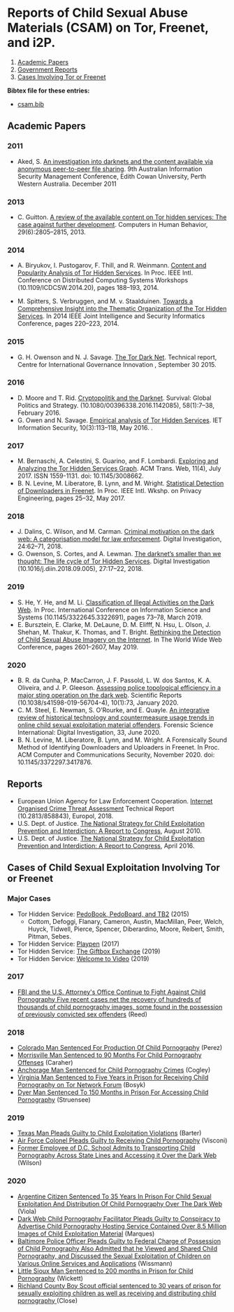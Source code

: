 # Reports of Child Sexual Abuse Materials (CSAM) on Tor, Freenet, and i2P.

1. [Academic Papers ](#academic-papers)
1. [Government Reports](#government-reports)
1. [Cases Involving Tor or Freenet](#cases-of-child-sexual-exploitation-involving-tor-or-freenet)


**Bibtex file for these entries:** 
<ul>
  <li class="downloads"><a href="https://raw.githubusercontent.com/csam-bib/csam-bib.github.io/gh-pages/csam.bib">csam.bib</a></li>
</ul>


## Academic Papers 

### 2011

- Aked, S. [An investigation into darknets and the content available via anonymous peer-to-peer file sharing](https://doi.org/10.4225/75/57b52857cd8b3). 
9th Australian Information Security Management Conference, Edith Cowan University, Perth Western Australia. December 2011

### 2013

- C. Guitton. [A review of the available content on Tor hidden services: The case against further development](http://www.sciencedirect.com/science/article/pii/S0747563213002690). Computers in Human Behavior, 29(6):2805–2815, 2013.

### 2014

- A. Biryukov, I. Pustogarov, F. Thill, and R. Weinmann. [Content and Popularity Analysis of Tor Hidden Services](https://ieeexplore.ieee.org/document/6888860). In Proc. IEEE Intl. Conference on Distributed Computing Systems Workshops (10.1109/ICDCSW.2014.20), pages 188–193, 2014. 

- M. Spitters, S. Verbruggen, and M. v. Staalduinen. [Towards a Comprehensive Insight into the Thematic Organization of the Tor Hidden Services](https://ieeexplore.ieee.org/document/6975577). In 2014 IEEE Joint Intelligence and Security Informatics Conference, pages 220–223, 2014.

### 2015

- G. H. Owenson and N. J. Savage. [The Tor Dark Net](https://www.cigionline.org/publications/tor-dark-net). Technical report, Centre for International Governance Innovation , September 30 2015. 


### 2016

- D. Moore and T. Rid. [Cryptopolitik and the Darknet](https://doi.org/10.1080/00396338.2016.1142085). Survival: Global Politics and Strategy.
(10.1080/00396338.2016.1142085), 58(1):7–38, February 2016.
- G. Owen and N. Savage. [Empirical analysis of Tor Hidden Services](https://digital-library.theiet.org/content/journals/10.1049/iet-ifs.2015.0121). IET Information Security, 10(3):113–118, May 2016. .

### 2017 

- M. Bernaschi, A. Celestini, S. Guarino, and F. Lombardi. [Exploring and Analyzing the Tor Hidden Services Graph](https://doi.org/10.1145/3008662). ACM Trans. Web, 11(4), July 2017. ISSN 1559-1131. doi: 10.1145/3008662.
- B. N. Levine, M. Liberatore, B. Lynn, and M. Wright. [Statistical Detection of Downloaders in Freenet](http://ceur-ws.org/Vol-1873/IWPE17_paper_12.pdf). In Proc. IEEE Intl. Wkshp. on Privacy Engineering, pages 25–32, May 2017.

### 2018 

- J. Dalins, C. Wilson, and M. Carman. [Criminal motivation on the dark web: A categorisation model for law enforcement](http://www.sciencedirect.com/science/article/pii/S174228761730333X). Digital Investigation, 24:62–71, 2018.
- G. Owenson, S. Cortes, and A. Lewman. [The darknet’s smaller than we thought: The life cycle of Tor Hidden Services](http://www.sciencedirect.com/science/article/pii/S1742287617303894). Digital Investigation (10.1016/j.diin.2018.09.005), 27:17–22, 2018.

### 2019

- S. He, Y. He, and M. Li. [Classification of Illegal Activities on the Dark Web](https://dl.acm.org/doi/10.1145/3322645.3322691). In Proc. International Conference on Information Science and Systems (10.1145/3322645.3322691), pages 73–78, March 2019.
- E. Bursztein, E. Clarke, M. DeLaune, D. M. Elifff, N. Hsu, L. Olson, J. Shehan, M. Thakur, K. Thomas, and T. Bright. [Rethinking the Detection of Child Sexual Abuse Imagery on the Internet](https://doi.org/10.1145/3308558.3313482). In The World Wide Web Conference, pages 2601–2607, May 2019.

### 2020 

- B. R. da Cunha, P. MacCarron, J. F. Passold, L. W. dos Santos, K. A. Oliveira, and J. P. Gleeson. [Assessing police topological efficiency in a major sting operation on the dark web](https://www.nature.com/articles/s41598-019-56704-4). Scientific Reports (10.1038/s41598-019-56704-4), 10(1):73, January 2020.
- C. M. Steel, E. Newman, S. O’Rourke, and E. Quayle. [An integrative review of historical technology and countermeasure usage trends in online child sexual exploitation material offenders](https://doi.org/10.1016/j.fsidi.2020.300971). Forensic Science International: Digital Investigation, 33, June 2020.
- B. N. Levine, M. Liberatore, B. Lynn, and M. Wright. A Forensically Sound Method of Identifying Downloaders and Uploaders in Freenet. In Proc. ACM Computer and
Communications Security, November 2020. doi: 10.1145/3372297.3417876.

## Reports

- European Union Agency for Law Enforcement Cooperation. [Internet Organised Crime Threat Assessment](https://op.europa.eu/en/publication-detail/-/publication/d7582d31-1b04-11e98d04-01aa75ed71a1/language-en/format-PDF/source-88547505) Technical Report (10.2813/858843), Europol, 2018.
-  U.S. Dept. of Justice. [The National Strategy for Child Exploitation Prevention and Interdiction: A Report to Congress](http://www.projectsafechildhood.gov/docs/natstrategyreport.pdf), August 2010.
- U.S. Dept. of Justice. [The National Strategy for Child Exploitation Prevention and Interdiction: A Report to Congress](https://www.justice.gov/psc/file/842411/download), April 2016.

## Cases of Child Sexual Exploitation Involving Tor or Freenet 

### Major Cases
- Tor Hidden Service: [PedoBook, PedoBoard, and TB2](https://www.justice.gov/usao-ne/pr/new-york-man-sentenced-six-years-prison-receiving-and-accessing-child-pornography) (2015) 
  - Cottom,  Defoggi, Flanary,  Cameron,  Austin, MacMillan, Peer,  Welch,  Huyck, Tidwell, Pierce, Spencer,  Diberardino,  Moore, Reibert, Smith,  Pitman,  Sebes.
- Tor Hidden Service: [Playpen](https://www.justice.gov/opa/pr/kentucky-man-sentenced-prison-engaging-child-exploitation-enterprise) (2017)
- Tor Hidden Service: [The Giftbox Exchange](https://www.justice.gov/usao-mdtn/pr/franklin-tennessee-man-and-three-others-sentenced-prison-engaging-global-child)  (2019) 
- Tor Hidden Service: [Welcome to Video](https://www.justice.gov/opa/pr/south-korean-national-and-hundreds-others-charged-worldwide-takedown-largest-darknet-child) (2019) 

### 2017
- [FBI and the U.S. Attorney's Office Continue to Fight Against Child Pornography Five recent cases net the recovery of hundreds of thousands of child pornography images, some found in the possession of previously convicted sex offenders](https://www.justice.gov/usao-co/pr/fbi-and-us-attorneys-office-continue-fight-against-child-pornography)  (Reed) 

### 2018
- [Colorado Man Sentenced For Production Of Child Pornography](https://www.justice.gov/usao-co/pr/coloado-man-sentenced-production-child-pornography) (Perez)
- [Morrisville Man Sentenced to 90 Months For Child Pornography Offenses](https://www.justice.gov/usao-ndny/pr/morrisville-man-sentenced-90-months-child-pornography-offenses) (Caraher)  
- [Anchorage Man Sentenced for Child Pornography Crimes](https://www.justice.gov/usao-ak/pr/anchorage-man-sentenced-child-pornography-crimes-0) (Cogley) 
- [Virginia Man Sentenced to Five Years in Prison for Receiving Child Pornography on Tor Network Forum](https://www.justice.gov/opa/pr/virginia-man-sentenced-five-years-prison-receiving-child-pornography-tor-network-forum) (Bosyk) 
- [Dyer Man Sentenced To 150 Months in Prison For Accessing Child Pornography](https://www.justice.gov/usao-ndin/pr/dyer-man-sentenced-150-months-prison) (Struensee) 

### 2019
- [Texas Man Pleads Guilty to Child Exploitation Violations](https://www.justice.gov/opa/pr/texas-man-pleads-guilty-child-exploitation-violations) (Barter) 
- [Air Force Colonel Pleads Guilty to Receiving Child Pornography](https://www.justice.gov/usao-edva/pr/air-force-colonel-pleads-guilty-receiving-child-pornography-0) (Visconi) 
- [Former Employee of D.C. School Admits to Transporting Child Pornography Across State Lines and Accessing it Over the Dark Web](https://www.justice.gov/opa/pr/former-employee-dc-school-admits-transporting-child-pornography-across-state-lines-and) (Wilson) 

### 2020
- [Argentine Citizen Sentenced To 35 Years In Prison For Child Sexual Exploitation And Distribution Of Child Pornography Over The Dark Web](https://www.justice.gov/usao-nv/pr/argentine-citizen-sentenced-35-years-prison-child-sexual-exploitation-and-distribution) (Viola)
- [Dark Web Child Pornography Facilitator Pleads Guilty to Conspiracy to Advertise Child Pornography Hosting Service Contained Over 8.5 Million Images of Child Exploitation Material](https://www.justice.gov/opa/pr/dark-web-child-pornography-facilitator-pleads-guilty-conspiracy-advertise-child-pornography) (Marques)
- [Baltimore Police Officer Pleads Guilty to Federal Charge of Possession of Child Pornography Also Admitted that he Viewed and Shared Child Pornography, and Discussed the Sexual Exploitation of Children on Various Online Services and Applications](https://www.justice.gov/usao-md/pr/baltimore-police-officer-pleads-guilty-federal-charge-possession-child-pornography) (Wissmann) 
- [Little Sioux Man Sentenced to 200 months in Prison for Child Pornography](https://www.justice.gov/usao-sdia/pr/little-sioux-man-sentenced-200-months-prison-child-pornography) (Wickett) 
- [Richland County Boy Scout official sentenced to 30 years of prison for sexually exploiting children as well as receiving and distributing child pornography ](https://www.justice.gov/usao-ndoh/pr/richland-county-boy-scout-official-sentenced-30-years-prison-sexually-exploiting) (Close) 
